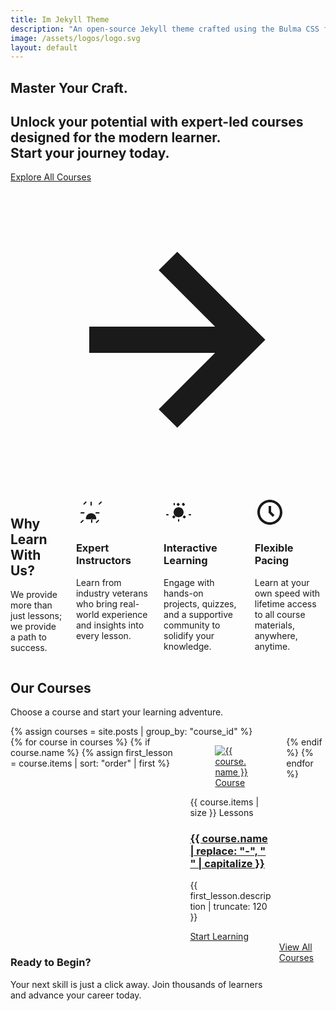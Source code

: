 ```yaml
---
title: Im Jekyll Theme
description: "An open-source Jekyll theme crafted using the Bulma CSS framework. This theme utilizes Bulma SCSS, making it incredibly easy to customize and adapt to your specific needs. With over 7 layouts and 10+ collections"
image: /assets/logos/logo.svg
layout: default
---
```


<!-- =================================================================
     HERO SECTION
================================================================== -->
<section class="hero is-medium homepage-hero">
  <div class="hero-body">
    <div class="container has-text-centered">
      <h1 class="title is-1 hero-title">
        Master Your Craft.
      </h1>
      <h2 class="subtitle is-4 hero-subtitle">
        Unlock your potential with expert-led courses designed for the modern learner. <br>Start your journey today.
      </h2>
      <div class="buttons is-centered mt-5">
        <a href="#courses" class="button is-primary is-large">
          <span>Explore All Courses</span>
          <span class="icon">
            <svg xmlns="http://www.w3.org/2000/svg" viewBox="0 0 24 24" fill="currentColor"><path d="m11.293 17.293 1.414 1.414L19.414 12l-6.707-6.707-1.414 1.414L15.586 11H6v2h9.586z"></path></svg>
          </span>
        </a>
      </div>
    </div>
  </div>
</section>

<!-- =================================================================
     FEATURES SECTION
================================================================== -->
<section class="section">
  <div class="container">
    <div class="columns is-multiline is-centered is-variable is-6">
      <div class="column is-12 has-text-centered">
        <h2 class="title is-3">Why Learn With Us?</h2>
        <p class="subtitle is-5">We provide more than just lessons; we provide a path to success.</p>
      </div>
      <div class="column is-4 has-text-centered">
        <div class="feature-box">
          <div class="icon is-large has-text-primary mb-4">
            <!-- Icon: Expert -->
            <svg xmlns="http://www.w3.org/2000/svg" width="48" height="48" viewBox="0 0 24 24"><path fill="currentColor" d="M12 3.5c.3 0 .5.2.5.5v2.2c0 .3-.2.5-.5.5s-.5-.2-.5-.5V4c0-.3.2-.5.5-.5m6.1 2.3c.2.2.5.2.7 0l1.6-1.6c.2-.2.2-.5 0-.7s-.5-.2-.7 0l-1.6 1.6c-.2.2-.2.5 0 .7M5.9 5.8c.2.2.5.2.7 0l1.6-1.6c.2-.2.2-.5 0-.7s-.5-.2-.7 0L5.9 5.1c-.2.2-.2.5 0 .7m12.3 6.2h-2.2c-.3 0-.5.2-.5.5s.2.5.5.5h2.2c.3 0 .5-.2.5-.5s-.2-.5-.5-.5M6.2 12h-2.2c-.3 0-.5.2-.5.5s.2.5.5.5h2.2c.3 0 .5-.2.5-.5s-.2-.5-.5-.5m6.3 8.5c-.3 0-.5-.2-.5-.5v-2.2c0-.3.2-.5.5-.5s.5.2.5.5v2.2c0 .3-.2.5-.5.5m-.5-7.7c-2.3 0-4.2 1.9-4.2 4.2v.2c0 .2.2.4.4.4h7.5c.2 0 .4-.2.4-.4v-.2c.1-2.3-1.8-4.2-4.1-4.2M5.9 18.2c-.2-.2-.5-.2-.7 0l-1.6 1.6c-.2.2-.2.5 0 .7s.5.2.7 0l1.6-1.6c.2-.2.2-.5 0-.7m12.3 0c-.2-.2-.5-.2-.7 0l-1.6 1.6c-.2.2-.2.5 0 .7s.5.2.7 0l1.6-1.6c.2-.2.2-.5 0-.7"/></svg>
          </div>
          <h3 class="title is-4">Expert Instructors</h3>
          <p>Learn from industry veterans who bring real-world experience and insights into every lesson.</p>
        </div>
      </div>
      <div class="column is-4 has-text-centered">
        <div class="feature-box">
          <div class="icon is-large has-text-primary mb-4">
            <!-- Icon: Interactive -->
             <svg xmlns="http://www.w3.org/2000/svg" width="48" height="48" viewBox="0 0 24 24"><path fill="currentColor" d="M21.5 13.5h-1c-.3 0-.5.2-.5.5s.2.5.5.5h1c.3 0 .5-.2.5-.5s-.2-.5-.5-.5m-19 0h1c.3 0 .5.2.5.5s-.2.5-.5.5h-1c-.3 0-.5-.2-.5-.5s.2-.5.5-.5M8.5 4.5c.3 0 .5.2.5.5v1c0 .3-.2.5-.5.5s-.5-.2-.5-.5v-1c0-.3.2-.5.5-.5m7 0c.3 0 .5.2.5.5v1c0 .3-.2.5-.5.5s-.5-.2-.5-.5v-1c0-.3.2-.5.5-.5m-3.5 15c-.3 0-.5-.2-.5-.5v-1c0-.3.2-.5.5-.5s.5.2.5.5v1c0 .3-.2.5-.5.5m-1.4-13.4c-.2-.2-.2-.5 0-.7l.7-.7c.2-.2.5-.2.7 0l.7.7c.2.2.2.5 0 .7l-.7.7c-.2.2-.5.2-.7 0zm4.2 0c-.2-.2-.2-.5 0-.7l.7-.7c.2-.2.5-.2.7 0l.7.7c.2.2.2.5 0 .7l-.7.7c-.2.2-.5.2-.7 0zM7.1 16.1c-.2-.2-.2-.5 0-.7l.7-.7c.2-.2.5-.2.7 0l.7.7c.2.2.2.5 0 .7l-.7.7c-.2.2-.5.2-.7 0zm8.4 0c-.2-.2-.2-.5 0-.7l.7-.7c.2-.2.5-.2.7 0l.7.7c.2.2.2.5 0 .7l-.7.7c-.2.2-.5.2-.7 0zM12 8c-2.2 0-4 1.8-4 4s1.8 4 4 4s4-1.8 4-4s-1.8-4-4-4"/></svg>
          </div>
          <h3 class="title is-4">Interactive Learning</h3>
          <p>Engage with hands-on projects, quizzes, and a supportive community to solidify your knowledge.</p>
        </div>
      </div>
      <div class="column is-4 has-text-centered">
        <div class="feature-box">
          <div class="icon is-large has-text-primary mb-4">
            <!-- Icon: Flexible -->
            <svg xmlns="http://www.w3.org/2000/svg" width="48" height="48" viewBox="0 0 24 24"><path fill="currentColor" d="M12 2C6.486 2 2 6.486 2 12s4.486 10 10 10 10-4.486 10-10S17.514 2 12 2m0 18c-4.411 0-8-3.589-8-8s3.589-8 8-8 8 3.589 8 8-3.589 8-8 8"/><path fill="currentColor" d="M13 7h-2v5.414l3.293 3.293 1.414-1.414L13 11.586z"/></svg>
          </div>
          <h3 class="title is-4">Flexible Pacing</h3>
          <p>Learn at your own speed with lifetime access to all course materials, anywhere, anytime.</p>
        </div>
      </div>
    </div>
  </div>
</section>

<!-- =================================================================
     DYNAMIC COURSE LISTING SECTION
================================================================== -->
<section class="section has-background-light" id="courses">
  <div class="container">
    <div class="has-text-centered">
      <h2 class="title is-3">Our Courses</h2>
      <p class="subtitle is-5">Choose a course and start your learning adventure.</p>
    </div>
    <!-- Liquid logic to group posts by course_id -->
    {% assign courses = site.posts | group_by: "course_id" %}
    <div class="columns is-multiline is-centered mt-5">
      {% for course in courses %}
        {% if course.name %} <!-- Ensure we don't render empty course_id groups -->
          <!-- Find the first lesson to get course-wide details -->
          {% assign first_lesson = course.items | sort: "order" | first %}
          <div class="column is-4-desktop is-6-tablet">
            <div class="card course-card">
              <div class="card-image">
                <figure class="image is-16by9">
                  <a href="{{ first_lesson.url | relative_url }}">
                    <img src="{{ first_lesson.image | default: 'https://placehold.co/600x338/e53935/FFFFFF/png?text=Course' }}" alt="{{ course.name }} Course">
                  </a>
                </figure>
              </div>
              <div class="card-content">
                <div class="content">
                  <p class="is-size-7 has-text-grey-light has-text-weight-bold is-uppercase">
                    {{ course.items | size }} Lessons
                  </p>
                  <h3 class="title is-4">
                    <a href="{{ first_lesson.url | relative_url }}">
                      <!-- A little magic to make the course name look nice -->
                      {{ course.name | replace: "-", " " | capitalize }}
                    </a>
                  </h3>
                  <p>{{ first_lesson.description | truncate: 120 }}</p>
                  <a href="{{ first_lesson.url | relative_url }}" class="button is-primary is-outlined is-fullwidth mt-4">
                    Start Learning
                  </a>
                </div>
              </div>
            </div>
          </div>
        {% endif %}
      {% endfor %}
    </div>
  </div>
</section>

<!-- =================================================================
     FINAL CALL TO ACTION SECTION
================================================================== -->
<section class="section">
  <div class="container">
    <div class="box final-cta">
        <div class="columns is-vcentered">
            <div class="column is-8">
                <h3 class="title is-3">Ready to Begin?</h3>
                <p class="subtitle is-5">Your next skill is just a click away. Join thousands of learners and advance your career today.</p>
            </div>
            <div class="column is-4 has-text-right-desktop">
                <a href="#courses" class="button is-primary is-large">
                    View All Courses
                </a>
            </div>
        </div>
    </div>
  </div>
</section>